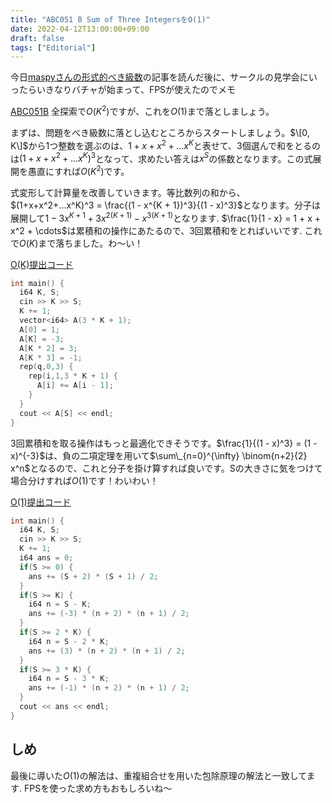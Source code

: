 ```yaml
---
title: "ABC051 B Sum of Three IntegersをO(1)"
date: 2022-04-12T13:00:00+09:00
draft: false
tags: ["Editorial"]
---
```


今日[maspyさんの形式的べき級数](https://maspypy.com/category/%e5%bd%a2%e5%bc%8f%e7%9a%84%e3%81%b9%e3%81%8d%e7%b4%9a%e6%95%b0%e8%a7%a3%e8%aa%ac)の記事を読んだ後に、サークルの見学会にいったらいきなりバチャが始まって、FPSが使えたのでメモ

[ABC051B](https://atcoder.jp/contests/abc051/tasks/abc051_b) 全探索で$O(K^2)$ですが、これを$O(1)$まで落としましょう。


まずは、問題をべき級数に落とし込むところからスタートしましょう。$\[0, K\]$から1つ整数を選ぶのは、$1+x+x^2+...x^K$と表せて、3個選んで和をとるのは$(1+x+x^2+...x^K)^3$となって、求めたい答えは$x^S$の係数となります。この式展開を愚直にすれば$O(K^2)$です。

式変形して計算量を改善していきます。等比数列の和から、$(1+x+x^2+...x^K)^3 = \frac{(1 - x^{K + 1})^3}{(1 - x)^3}$となります。分子は展開して$1 - 3 x^{K + 1} + 3 x^{2 (K + 1)} - x^{3(K + 1)}$となります. $\frac{1}{1 - x} = 1 + x + x^2 + \cdots$は累積和の操作にあたるので、3回累積和をとればいいです. これで$O(K)$まで落ちました。わ〜い！

[O(K)提出コード](https://atcoder.jp/contests/abc051/submissions/30929013)

```cpp
int main() {
  i64 K, S;
  cin >> K >> S;
  K += 1;
  vector<i64> A(3 * K + 1);
  A[0] = 1;
  A[K] = -3;
  A[K * 2] = 3;
  A[K * 3] = -1;
  rep(q,0,3) {
    rep(i,1,3 * K + 1) {
      A[i] += A[i - 1];
    }
  }
  cout << A[S] << endl;
}
```

3回累積和を取る操作はもっと最適化できそうです。$\frac{1}{(1 - x)^3} = (1 - x)^{-3}$は、負の二項定理を用いて$\sum\_{n=0}^{\infty} \binom{n+2}{2} x^n$となるので、これと分子を掛け算すれば良いです。Sの大きさに気をつけて場合分けすれば$O(1)$です！わいわい！

[O(1)提出コード](https://atcoder.jp/contests/abc051/submissions/30929197)

```cpp
int main() {
  i64 K, S;
  cin >> K >> S;
  K += 1;
  i64 ans = 0;
  if(S >= 0) {
    ans += (S + 2) * (S + 1) / 2;
  }
  if(S >= K) {
    i64 n = S - K;
    ans += (-3) * (n + 2) * (n + 1) / 2;
  }
  if(S >= 2 * K) {
    i64 n = S - 2 * K;
    ans += (3) * (n + 2) * (n + 1) / 2;
  }
  if(S >= 3 * K) {
    i64 n = S - 3 * K;
    ans += (-1) * (n + 2) * (n + 1) / 2;
  }
  cout << ans << endl;
}
```

## しめ

最後に導いた$O(1)$の解法は、重複組合せを用いた包除原理の解法と一致してます. FPSを使った求め方もおもしろいね〜
